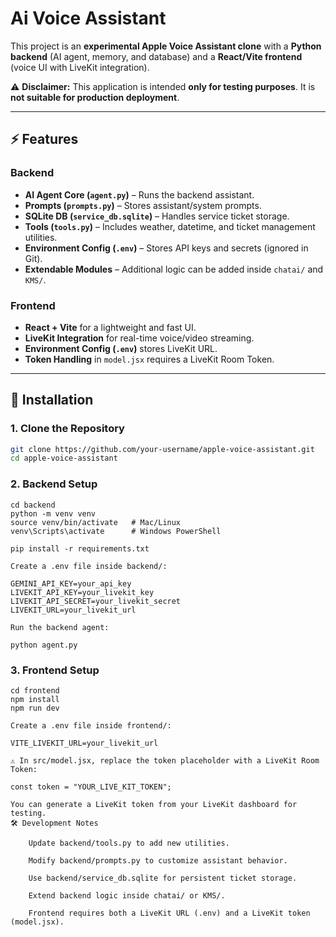 # Ai Voice Assistant

This project is an **experimental Apple Voice Assistant clone** with a **Python backend** (AI agent, memory, and database) and a **React/Vite frontend** (voice UI with LiveKit integration).  

⚠️ **Disclaimer:** This application is intended **only for testing purposes**. It is **not suitable for production deployment**.  

---

## ⚡ Features

### Backend
- **AI Agent Core (`agent.py`)** – Runs the backend assistant.
- **Prompts (`prompts.py`)** – Stores assistant/system prompts.
- **SQLite DB (`service_db.sqlite`)** – Handles service ticket storage.
- **Tools (`tools.py`)** – Includes weather, datetime, and ticket management utilities.
- **Environment Config (`.env`)** – Stores API keys and secrets (ignored in Git).
- **Extendable Modules** – Additional logic can be added inside `chatai/` and `KMS/`.

### Frontend
- **React + Vite** for a lightweight and fast UI.
- **LiveKit Integration** for real-time voice/video streaming.
- **Environment Config (`.env`)** stores LiveKit URL.
- **Token Handling** in `model.jsx` requires a LiveKit Room Token.

---

## 🔧 Installation

### 1. Clone the Repository
```bash
git clone https://github.com/your-username/apple-voice-assistant.git
cd apple-voice-assistant
```
### 2. Backend Setup
```
cd backend
python -m venv venv
source venv/bin/activate   # Mac/Linux
venv\Scripts\activate      # Windows PowerShell

pip install -r requirements.txt

Create a .env file inside backend/:

GEMINI_API_KEY=your_api_key
LIVEKIT_API_KEY=your_livekit_key
LIVEKIT_API_SECRET=your_livekit_secret
LIVEKIT_URL=your_livekit_url

Run the backend agent:

python agent.py
```
### 3. Frontend Setup
```
cd frontend
npm install
npm run dev

Create a .env file inside frontend/:

VITE_LIVEKIT_URL=your_livekit_url

⚠️ In src/model.jsx, replace the token placeholder with a LiveKit Room Token:

const token = "YOUR_LIVE_KIT_TOKEN";

You can generate a LiveKit token from your LiveKit dashboard for testing.
🛠 Development Notes

    Update backend/tools.py to add new utilities.

    Modify backend/prompts.py to customize assistant behavior.

    Use backend/service_db.sqlite for persistent ticket storage.

    Extend backend logic inside chatai/ or KMS/.

    Frontend requires both a LiveKit URL (.env) and a LiveKit token (model.jsx).
```
